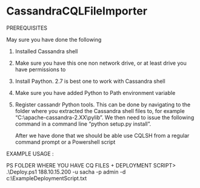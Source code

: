 # CassandraCQLFileImporter

PREREQUISITES

May sure you have done the following

1. Installed Cassandra shell
2. Make sure you have this one non network drive, or at least drive you have permissions to
3. Install Paython. 2.7 is best one to work with Cassandra  shell
4. Make sure you have added Python to Path environment variable
5. Register cassandr Python tools. This can be done by navigating to the folder where you 
   extracted the Cassandra shell files to, for example “C:\apache-cassandra-2.XX\pylib”. 
   We then need to issue the following command in a command line “python setup.py install”.  
   
   After we have done that we should be able use CQLSH from a regular command prompt or a Powershell script




EXAMPLE USAGE :


PS FOLDER WHERE YOU HAVE CQ FILES + DEPLOYMENT SCRIPT>  .\Deploy.ps1 188.10.15.200 -u sacha -p admin -d c:\ExampleDeploymentScript.txt